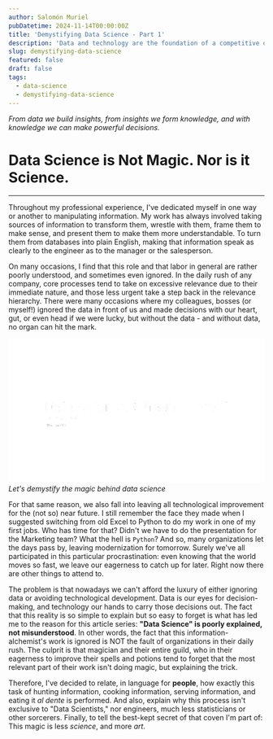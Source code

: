 ```yaml
---
author: Salomón Muriel
pubDatetime: 2024-11-14T00:00:00Z
title: 'Demystifying Data Science - Part 1'
description: 'Data and technology are the foundation of a competitive organization. So why is Data Science so misunderstood?'
slug: demystifying-data-science
featured: false
draft: false
tags:
  - data-science
  - demystifying-data-science
---
```


_From data we build insights, from insights we form knowledge, and with knowledge we can make powerful decisions._

# **Data Science is Not Magic. Nor is it Science.**
---

Throughout my professional experience, I've dedicated myself in one way or another to manipulating information. My work has always involved taking sources of information to transform them, wrestle with them, frame them to make sense, and present them to make them more understandable. To turn them from databases into plain English, making that information speak as clearly to the engineer as to the manager or the salesperson.

On many occasions, I find that this role and that labor in general are rather poorly understood, and sometimes even ignored. In the daily rush of any company, core processes tend to take on excessive relevance due to their immediate nature, and those less urgent take a step back in the relevance hierarchy. There were many occasions where my colleagues, bosses (or myself!) ignored the data in front of us and made decisions with our heart, gut, or even head if we were lucky, but without the data - and without data, no organ can hit the mark.

![Let's demystify the magic behind data science](./001.png)*Let's demystify the magic behind data science*

For that same reason, we also fall into leaving all technological improvement for the (not so) near future. I still remember the face they made when I suggested switching from old Excel to Python to do my work in one of my first jobs. Who has time for that? Didn't we have to do the presentation for the Marketing team? What the hell is `Python`? And so, many organizations let the days pass by, leaving modernization for tomorrow. Surely we've all participated in this particular procrastination: even knowing that the world moves so fast, we leave our eagerness to catch up for later. Right now there are other things to attend to.

The problem is that nowadays we can't afford the luxury of either ignoring data or avoiding technological development. Data is our eyes for decision-making, and technology our hands to carry those decisions out. The fact that this reality is so simple to explain but so easy to forget is what has led me to the reason for this article series: **"Data Science" is poorly explained, not misunderstood**. In other words, the fact that this information-alchemist's work is ignored is NOT the fault of organizations in their daily rush. The culprit is that magician and their entire guild, who in their eagerness to improve their spells and potions tend to forget that the most relevant part of their work isn't doing magic, but explaining the trick.

Therefore, I've decided to relate, in language for **people**, how exactly this task of hunting information, cooking information, serving information, and eating it _al dente_ is performed. And also, explain why this process isn't exclusive to "Data Scientists," nor engineers, much less statisticians or other sorcerers. Finally, to tell the best-kept secret of that coven I'm part of: This magic is less _science_, and more _art_.
